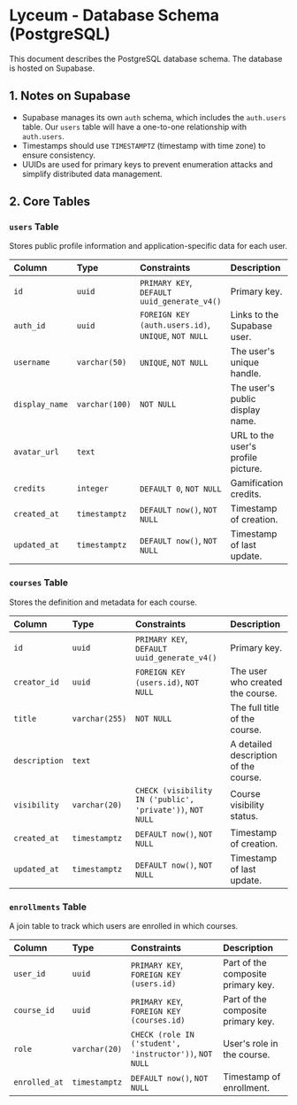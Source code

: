# Lyceum - Database Schema (PostgreSQL)

This document describes the PostgreSQL database schema. The database is hosted on Supabase.

## 1. Notes on Supabase

- Supabase manages its own `auth` schema, which includes the `auth.users` table. Our `users` table will have a one-to-one relationship with `auth.users`.
- Timestamps should use `TIMESTAMPTZ` (timestamp with time zone) to ensure consistency.
- UUIDs are used for primary keys to prevent enumeration attacks and simplify distributed data management.

## 2. Core Tables

### `users` Table
Stores public profile information and application-specific data for each user.

| Column | Type | Constraints | Description |
| :--- | :--- | :--- | :--- |
| `id` | `uuid` | `PRIMARY KEY`, `DEFAULT uuid_generate_v4()` | Primary key. |
| `auth_id` | `uuid` | `FOREIGN KEY (auth.users.id)`, `UNIQUE`, `NOT NULL` | Links to the Supabase user. |
| `username` | `varchar(50)` | `UNIQUE`, `NOT NULL` | The user's unique handle. |
| `display_name` | `varchar(100)`| `NOT NULL` | The user's public display name. |
| `avatar_url` | `text` | | URL to the user's profile picture. |
| `credits` | `integer` | `DEFAULT 0`, `NOT NULL` | Gamification credits. |
| `created_at` | `timestamptz` | `DEFAULT now()`, `NOT NULL` | Timestamp of creation. |
| `updated_at` | `timestamptz` | `DEFAULT now()`, `NOT NULL` | Timestamp of last update. |


### `courses` Table
Stores the definition and metadata for each course.

| Column | Type | Constraints | Description |
| :--- | :--- | :--- | :--- |
| `id` | `uuid` | `PRIMARY KEY`, `DEFAULT uuid_generate_v4()` | Primary key. |
| `creator_id`| `uuid` | `FOREIGN KEY (users.id)`, `NOT NULL` | The user who created the course. |
| `title` | `varchar(255)` | `NOT NULL` | The full title of the course. |
| `description`| `text` | | A detailed description of the course. |
| `visibility` | `varchar(20)` | `CHECK (visibility IN ('public', 'private'))`, `NOT NULL` | Course visibility status. |
| `created_at` | `timestamptz` | `DEFAULT now()`, `NOT NULL` | Timestamp of creation. |
| `updated_at` | `timestamptz` | `DEFAULT now()`, `NOT NULL` | Timestamp of last update. |


### `enrollments` Table
A join table to track which users are enrolled in which courses.

| Column | Type | Constraints | Description |
| :--- | :--- | :--- | :--- |
| `user_id` | `uuid` | `PRIMARY KEY`, `FOREIGN KEY (users.id)` | Part of the composite primary key. |
| `course_id` | `uuid` | `PRIMARY KEY`, `FOREIGN KEY (courses.id)`| Part of the composite primary key. |
| `role` | `varchar(20)` | `CHECK (role IN ('student', 'instructor'))`, `NOT NULL` | User's role in the course. |
| `enrolled_at` | `timestamptz` | `DEFAULT now()`, `NOT NULL` | Timestamp of enrollment. |
```
